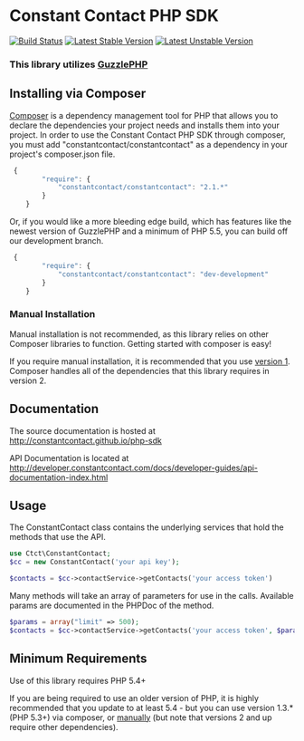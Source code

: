 # Constant Contact PHP SDK
[![Build Status](https://secure.travis-ci.org/constantcontact/php-sdk.png?branch=master)](http://travis-ci.org/constantcontact/php-sdk) [![Latest Stable Version](https://poser.pugx.org/constantcontact/constantcontact/v/stable.svg)](https://packagist.org/packages/constantcontact/constantcontact) [![Latest Unstable Version](https://poser.pugx.org/constantcontact/constantcontact/v/unstable.svg)](https://packagist.org/packages/constantcontact/constantcontact)

### This library utilizes [GuzzlePHP](http://guzzle.readthedocs.org/)

## Installing via Composer
[Composer](https://getcomposer.org/) is a dependency management tool for PHP that allows you to declare the dependencies your project needs and installs them into your project. In order to use the Constant Contact PHP SDK through composer, you must add "constantcontact/constantcontact" as a dependency in your project's composer.json file.
```javascript
 {
        "require": {
            "constantcontact/constantcontact": "2.1.*"
        }
    }
```

Or, if you would like a more bleeding edge build, which has features like the newest version of GuzzlePHP and a minimum of PHP 5.5, you can build off our development branch.

```javascript
 {
        "require": {
            "constantcontact/constantcontact": "dev-development"
        }
    }
```


### Manual Installation
Manual installation is not recommended, as this library relies on other Composer libraries to function. Getting started with composer is easy!

If you require manual installation, it is recommended that you use [version 1](https://github.com/constantcontact/php-sdk/tree/v1-master). Composer handles all of the dependencies that this library requires in version 2.

## Documentation

The source documentation is hosted at http://constantcontact.github.io/php-sdk

API Documentation is located at http://developer.constantcontact.com/docs/developer-guides/api-documentation-index.html

## Usage
The ConstantContact class contains the underlying services that hold the methods that use the API.
```php
use Ctct\ConstantContact;
$cc = new ConstantContact('your api key');

$contacts = $cc->contactService->getContacts('your access token')
```

Many methods will take an array of parameters for use in the calls. Available params are documented in the PHPDoc of the method.
```php
$params = array("limit" => 500);
$contacts = $cc->contactService->getContacts('your access token', $params);
```
## Minimum Requirements
Use of this library requires PHP 5.4+

If you are being required to use an older version of PHP, it is highly recommended that you update to at least 5.4 - but you can use version 1.3.* (PHP 5.3+) via composer, or [manually](https://github.com/constantcontact/php-sdk/releases) (but note that versions 2 and up require other dependencies).
